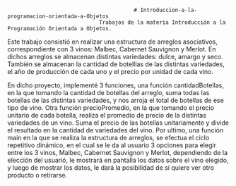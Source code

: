                                             # Introduccion-a-la-programacion-orientada-a-Objetos
                                 Trabajos de la materia Introducción a la Programación Orientada a Objetos.
Este trabajo consistió en realizar una estructura de arreglos asociativos, correspondiente con 3 vinos: Malbec, Cabernet Sauvignon y Merlot.
En dichos arreglos se almacenan distintas variedades: dulce, amargo y seco.
También se almacenan la cantidad de botelllas de las distintas variedades, el año de producción de cada uno y el precio por unidad de cada vino.

En dicho proyecto, implementé 3 funciones, una función cantidadBotellas, en la que tomando la cantidad de botellas del arreglo, suma todas las botellas
de las distintas variedades, y nos arroja el total de botellas de ese tipo de vino.
Otra función precioPromedio, en la que tomando el precio unitario de cada botella, realiza el promedio de precio de la distintas variedades de un vino.
Suma el precio de las botellas unitariamente y divide el resultado en la cantidad de variedades del vino.
Por ultimo, una función main en la que se realiza la estructura de arreglos, se efectua el ciclo repetitivo dinámico, en el cual se le da al usuario
3 opciones para elegir entre los 3 vinos, Malbec, Cabernet Sauvignon y Merlot, dependiendo de la elección del usuarió, le mostrará en pantalla los datos
sobre el vino elegido, y luego de mostrar los datos, le dará la posibilidad de si quiere ver otro producto o retirarse. 
